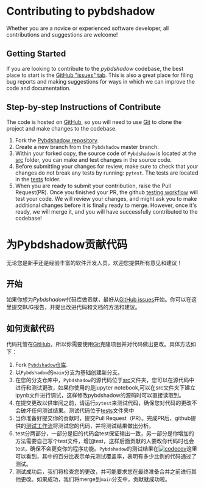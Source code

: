 # Contributing to pybdshadow

Whether you are a novice or experienced software developer, all contributions and suggestions are welcome!

## Getting Started

If you are looking to contribute to the *pybdshadow* codebase, the best place to start is the [GitHub &#34;issues&#34; tab](https://github.com/ni1o1/pybdshadow/issues). This is also a great place for filing bug reports and making suggestions for ways in which we can improve the code and documentation.

## Step-by-step Instructions of Contribute

The code is hosted on [GitHub](https://github.com/ni1o1/pybdshadow),
so you will need to use [Git](http://git-scm.com/) to clone the project and make
changes to the codebase. 

1. Fork the [Pybdshadow repository](https://github.com/ni1o1/pybdshadow).
2. Create a new branch from the `Pybdshadow` master branch.
3. Within your forked copy, the source code of `Pybdshadow` is located at the [src](https://github.com/ni1o1/pybdshadow/tree/main/src) folder, you can make and test changes in the source code.
4. Before submitting your changes for review, make sure to check that your changes do not break any tests by running: ``pytest``. The tests are located in the [tests](https://github.com/ni1o1/pybdshadow/tree/main/src/pybdshadow/tests) folder.
5. When you are ready to submit your contribution, raise the Pull Request(PR). Once you finished your PR, the github [testing workflow](https://github.com/ni1o1/pybdshadow/actions/workflows/tests.yml) will test your code. We will review your changes, and might ask you to make additional changes before it is finally ready to merge. However, once it's ready, we will merge it, and you will have successfully contributed to the codebase!

# 为Pybdshadow贡献代码

无论您是新手还是经验丰富的软件开发人员，欢迎您提供所有意见和建议！

## 开始

如果你想为*Pybdshadow*代码库做贡献，最好从[GitHub issues](https://github.com/ni1o1/pybdshadow/issues)开始。你可以在这里提交BUG报告，并提出改进代码和文档的方法和建议。

## 如何贡献代码

代码托管在[GitHub](https://github.com/ni1o1/pybdshadow)，所以你需要使用[Git](http://git-scm.com/)克隆项目并对代码做出更改。具体方法如下：
1. Fork [`Pybdshadow`仓库](https://github.com/ni1o1/pybdshadow).
2. 以`Pybdshadow`的`main`分支为基础创建新分支。
3. 在您的分支仓库中，`Pybdshadow`的源代码位于[src](https://github.com/ni1o1/pybdshadow/tree/main/src)文件夹，您可以在源代码中进行和测试更改，如果你使用的是jupyter notebook,可以在src文件夹下建立ipynb文件进行调试，这样修改pybdshadow的源码时可以直接读取到。
4. 在提交更改以供审阅之前，请运行`pytest`来测试代码，确保您对代码的更改不会破坏任何测试结果。测试代码位于[tests](https://github.com/ni1o1/pybdshadow/tree/main/src/pybdshadow/tests)文件夹中
5. 当你准备好提交你的贡献时，提交Pull Request（PR）。完成PR后，github提供的[测试工作流](https://github.com/ni1o1/pybdshadow/actions/workflows/tests.yml)将测试您的代码，并将测试结果做出分析。
6. test分两部分，一部分是旧的代码会test保证输出一致，另一部分是你增加的方法需要自己写个test文件，增加test，这样后面贡献的人要改你代码时也会test，确保不会更变你的程序功能。`Pybdshadow`的测试结果在[![codecov](https://codecov.io/gh/ni1o1/pybdshadow/branch/main/graph/badge.svg?token=GLAVYYCD9L)](https://codecov.io/gh/ni1o1/pybdshadow)这里可以看到，其中的百分比表示单元测试覆盖率，表明有多少比例的代码通过了测试。
7. 测试成功后，我们将检查您的更改，并可能要求您在最终准备合并之前进行其他更改。如果成功，我们将merge到`main`分支中，贡献就成功啦。
